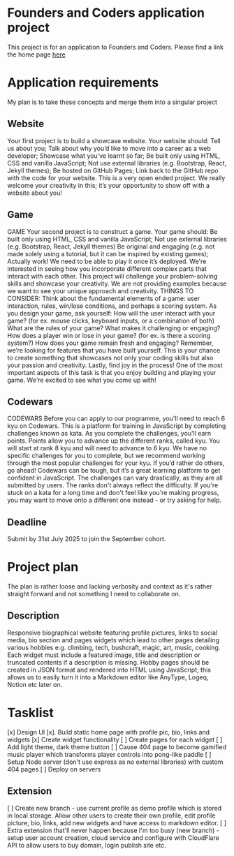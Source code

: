# Founders and Coders application project
This project is for an application to Founders and Coders. Please find a link the home page [here](https://curious-liberal.github.io/curious-liberal/src/index.html)

# Application requirements
My plan is to take these concepts and merge them into a singular project

## Website
Your first project is to build a showcase website. Your website should:
Tell us about you;
Talk about why you’d like to move into a career as a web developer;
Showcase what you’ve learnt so far;
Be built only using HTML, CSS and vanilla JavaScript;
Not use external libraries (e.g. Bootstrap, React, Jekyll themes);
Be hosted on GitHub Pages;
Link back to the GitHub repo with the code for your website.
This is a very open ended project. We really welcome your creativity in this; it’s your opportunity to show off with a website about you!

## Game
GAME
Your second project is to construct a game. Your game should:
Be built only using HTML, CSS and vanilla JavaScript;
Not use external libraries (e.g. Bootstrap, React, Jekyll themes)
Be original and engaging (e.g. not made solely using a tutorial, but it can be inspired by existing games);
Actually work! We need to be able to play it once it’s deployed.
We're interested in seeing how you incorporate different complex parts that interact with each other.
This project will challenge your problem-solving skills and showcase your creativity. We are not providing examples because we want to see your unique approach and creativity.
THINGS TO CONSIDER:
Think about the fundamental elements of a game: user interaction, rules, win/lose conditions, and perhaps a scoring system.
As you design your game, ask yourself:
How will the user interact with your game? (for ex. mouse clicks, keyboard inputs, or a combination of both)
What are the rules of your game?
What makes it challenging or engaging?
How does a player win or lose in your game? (for ex. is there a scoring system?)
How does your game remain fresh and engaging?
Remember, we’re looking for features that you have built yourself. This is your chance to create something that showcases not only your coding skills but also your passion and creativity.
Lastly, find joy in the process! One of the most important aspects of this task is that you enjoy building and playing your game. We're excited to see what you come up with!


## Codewars
CODEWARS
Before you can apply to our programme, you'll need to reach 6 kyu on Codewars. This is a platform for training in JavaScript by completing challenges known as kata.
As you complete the challenges, you'll earn points. Points allow you to advance up the different ranks, called kyu. You will start at rank 8 kyu and will need to advance to 6 kyu.
We have no specific challenges for you to complete, but we recommend working through the most popular challenges for your kyu. If you’d rather do others, go ahead!
Codewars can be tough, but it’s a great learning platform to get confident in JavaScript. The challenges can vary drastically, as they are all submitted by users. The ranks don't always reflect the difficulty. If you're stuck on a kata for a long time and don't feel like you're making progress, you may want to move onto a different one instead - or try asking for help.


## Deadline
Submit by 31st July 2025 to join the September cohort.

# Project plan
The plan is rather loose and lacking verbosity and context as it's rather straight forward and not something I need to collaborate on.

## Description
Responsive biographical website featuring profile pictures, links to social media, bio section and pages widgets which lead to other pages detailing various hobbies e.g. climbing, tech, bushcraft, magic, art, music, cooking. Each widget must include a featured image, title and description or truncated contents if a description is missing. Hobby pages should be created in JSON format and rendered into HTML using JavaScript; this allows us to easily turn it into a Markdown editor like AnyType, Logeq, Notion etc later on.

# Tasklist
[x] Design UI
[x]. Build static home page with profile pic, bio, links and widgets
[x] Create widget functionality
[ ] Create pages for each widget
[ ] Add light theme, dark theme button
[ ] Cause 404 page to become gamified music player which transforms player controls into pong-like paddle
[ ] Setup Node server (don't use express as no external libraries) with custom 404 pages
[ ] Deploy on servers

## Extension
[ ] Create new branch - use current profile as demo profile which is stored in local storage. Allow other users to create their own profile, edit profile picture, bio, links, add new widgets and have access to markdown editor.
[ ] Extra extension that'll never happen because I'm too busy (new branch) - setup user account creation, cloud service and configure with CloudFlare API to allow users to buy domain, login publish site etc.
